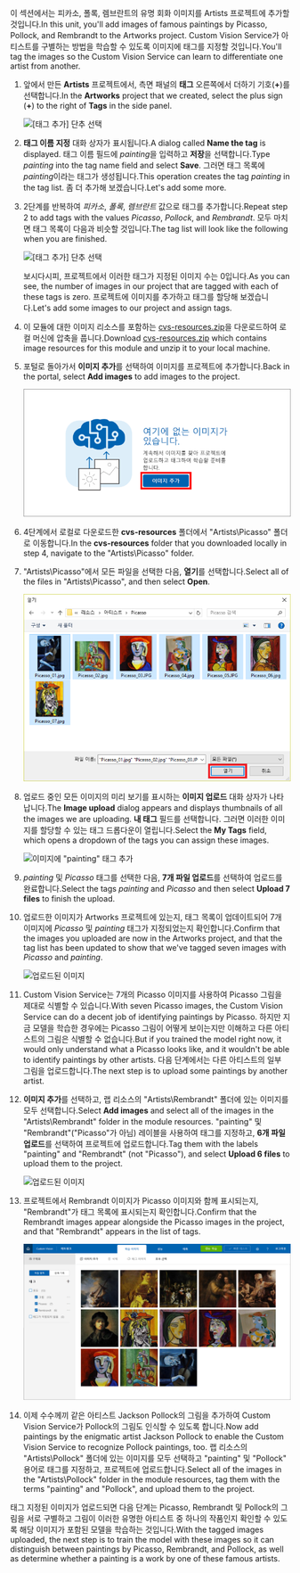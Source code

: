 <span data-ttu-id="4d30d-101">이 섹션에서는 피카소, 폴록, 렘브란트의 유명 회화 이미지를 Artists 프로젝트에 추가할 것입니다.</span><span class="sxs-lookup"><span data-stu-id="4d30d-101">In this unit, you'll add images of famous paintings by Picasso, Pollock, and Rembrandt to the Artworks project.</span></span> <span data-ttu-id="4d30d-102">Custom Vision Service가 아티스트를 구별하는 방법을 학습할 수 있도록 이미지에 태그를 지정할 것입니다.</span><span class="sxs-lookup"><span data-stu-id="4d30d-102">You'll tag the images so the Custom Vision Service can learn to differentiate one artist from another.</span></span>

1. <span data-ttu-id="4d30d-103">앞에서 만든 **Artists** 프로젝트에서, 측면 패널의 **태그** 오른쪽에서 더하기 기호(**+**)를 선택합니다.</span><span class="sxs-lookup"><span data-stu-id="4d30d-103">In the **Artworks** project that we created, select the plus sign (**+**) to the right of **Tags** in the side panel.</span></span>

     ![[태그 추가] 단추 선택](../media/2-add-tags.png)

1. <span data-ttu-id="4d30d-105">**태그 이름 지정** 대화 상자가 표시됩니다.</span><span class="sxs-lookup"><span data-stu-id="4d30d-105">A dialog called **Name the tag** is displayed.</span></span> <span data-ttu-id="4d30d-106">태그 이름 필드에 *painting*을 입력하고 **저장**을 선택합니다.</span><span class="sxs-lookup"><span data-stu-id="4d30d-106">Type *painting* into the tag name field and select **Save**.</span></span> <span data-ttu-id="4d30d-107">그러면 태그 목록에 *painting*이라는 태그가 생성됩니다.</span><span class="sxs-lookup"><span data-stu-id="4d30d-107">This operation creates the tag *painting* in the tag list.</span></span> <span data-ttu-id="4d30d-108">좀 더 추가해 보겠습니다.</span><span class="sxs-lookup"><span data-stu-id="4d30d-108">Let's add some more.</span></span> 

1. <span data-ttu-id="4d30d-109">2단계를 반복하여 *피카소*, *폴록*, *렘브란트* 값으로 태그를 추가합니다.</span><span class="sxs-lookup"><span data-stu-id="4d30d-109">Repeat step 2 to add tags with the values *Picasso*, *Pollock*, and *Rembrandt*.</span></span> <span data-ttu-id="4d30d-110">모두 마치면 태그 목록이 다음과 비슷할 것입니다.</span><span class="sxs-lookup"><span data-stu-id="4d30d-110">The tag list will look like the following when you are finished.</span></span>

    ![[태그 추가] 단추 선택](../media/2-tag-list.png)

    <span data-ttu-id="4d30d-112">보시다시피, 프로젝트에서 이러한 태그가 지정된 이미지 수는 0입니다.</span><span class="sxs-lookup"><span data-stu-id="4d30d-112">As you can see, the number of images in our project that are tagged with each of these tags is zero.</span></span> <span data-ttu-id="4d30d-113">프로젝트에 이미지를 추가하고 태그를 할당해 보겠습니다.</span><span class="sxs-lookup"><span data-stu-id="4d30d-113">Let's add some images to our project and assign tags.</span></span>

1. <span data-ttu-id="4d30d-114">이 모듈에 대한 이미지 리소스를 포함하는 [cvs-resources.zip](https://github.com/MicrosoftDocs/mslearn-classify-images-with-the-custom-vision-service/raw/master/cvs-resources.zip)을 다운로드하여 로컬 머신에 압축을 풉니다.</span><span class="sxs-lookup"><span data-stu-id="4d30d-114">Download [cvs-resources.zip](https://github.com/MicrosoftDocs/mslearn-classify-images-with-the-custom-vision-service/raw/master/cvs-resources.zip) which contains image resources for this module and unzip it to your local machine.</span></span> 

1. <span data-ttu-id="4d30d-115">포털로 돌아가서 **이미지 추가**를 선택하여 이미지를 프로젝트에 추가합니다.</span><span class="sxs-lookup"><span data-stu-id="4d30d-115">Back in the portal, select **Add images** to add images to the project.</span></span>

    ![Artists 프로젝트에 이미지 추가](../media/2-portal-click-add-images.png)

1. <span data-ttu-id="4d30d-117">4단계에서 로컬로 다운로드한 **cvs-resources** 폴더에서 "Artists\Picasso" 폴더로 이동합니다.</span><span class="sxs-lookup"><span data-stu-id="4d30d-117">In the **cvs-resources** folder that you downloaded locally in step 4, navigate to the "Artists\Picasso" folder.</span></span>

1. <span data-ttu-id="4d30d-118">"Artists\Picasso"에서 모든 파일을 선택한 다음, **열기**를 선택합니다.</span><span class="sxs-lookup"><span data-stu-id="4d30d-118">Select all of the files in "Artists\Picasso", and then select **Open**.</span></span>

    ![이미지 선택](../media/2-fe-browse-picasso-01.png)

1. <span data-ttu-id="4d30d-120">업로드 중인 모든 이미지의 미리 보기를 표시하는 **이미지 업로드** 대화 상자가 나타납니다.</span><span class="sxs-lookup"><span data-stu-id="4d30d-120">The **Image upload** dialog appears and displays thumbnails of all the images we are uploading.</span></span> <span data-ttu-id="4d30d-121">**내 태그** 필드를 선택합니다. 그러면 이러한 이미지를 할당할 수 있는 태그 드롭다운이 열립니다.</span><span class="sxs-lookup"><span data-stu-id="4d30d-121">Select the **My Tags** field, which opens a dropdown of the tags you can assign these images.</span></span> 

    ![이미지에 "painting" 태그 추가](../media/2-upload-picasso-tags.png)

1. <span data-ttu-id="4d30d-123">*painting* 및 *Picasso* 태그를 선택한 다음, **7개 파일 업로드**를 선택하여 업로드를 완료합니다.</span><span class="sxs-lookup"><span data-stu-id="4d30d-123">Select the tags *painting* and *Picasso* and then select **Upload 7 files** to finish the upload.</span></span> 

1. <span data-ttu-id="4d30d-124">업로드한 이미지가 Artworks 프로젝트에 있는지, 태그 목록이 업데이트되어 7개 이미지에 *Picasso* 및 *painting* 태그가 지정되었는지 확인합니다.</span><span class="sxs-lookup"><span data-stu-id="4d30d-124">Confirm that the images you uploaded are now in the Artworks project, and that the tag list has been updated to show that we've tagged seven images with *Picasso* and *painting*.</span></span>

    ![업로드된 이미지](../media/2-portal-tagged-01.png)

1. <span data-ttu-id="4d30d-126">Custom Vision Service는 7개의 Picasso 이미지를 사용하여 Picasso 그림을 제대로 식별할 수 있습니다.</span><span class="sxs-lookup"><span data-stu-id="4d30d-126">With seven Picasso images, the Custom Vision Service can do a decent job of identifying paintings by Picasso.</span></span> <span data-ttu-id="4d30d-127">하지만 지금 모델을 학습한 경우에는 Picasso 그림이 어떻게 보이는지만 이해하고 다른 아티스트의 그림은 식별할 수 없습니다.</span><span class="sxs-lookup"><span data-stu-id="4d30d-127">But if you trained the model right now, it would only understand what a Picasso looks like, and it wouldn't be able to identify paintings by other artists.</span></span> <span data-ttu-id="4d30d-128">다음 단계에서는 다른 아티스트의 일부 그림을 업로드합니다.</span><span class="sxs-lookup"><span data-stu-id="4d30d-128">The next step is to upload some paintings by another artist.</span></span> 

1. <span data-ttu-id="4d30d-129">**이미지 추가**를 선택하고, 랩 리소스의 "Artists\Rembrandt" 폴더에 있는 이미지를 모두 선택합니다.</span><span class="sxs-lookup"><span data-stu-id="4d30d-129">Select **Add images** and select all of the images in the "Artists\Rembrandt" folder in the module resources.</span></span> <span data-ttu-id="4d30d-130">"painting" 및 "Rembrandt"("Picasso"가 아님) 레이블을 사용하여 태그를 지정하고, **6개 파일 업로드**를 선택하여 프로젝트에 업로드합니다.</span><span class="sxs-lookup"><span data-stu-id="4d30d-130">Tag them with the labels "painting" and "Rembrandt" (not "Picasso"), and select **Upload 6 files** to upload them to the project.</span></span>

    ![업로드된 이미지](../media/2-upload-rembrandt.png)

1. <span data-ttu-id="4d30d-132">프로젝트에서 Rembrandt 이미지가 Picasso 이미지와 함께 표시되는지, "Rembrandt"가 태그 목록에 표시되는지 확인합니다.</span><span class="sxs-lookup"><span data-stu-id="4d30d-132">Confirm that the Rembrandt images appear alongside the Picasso images in the project, and that "Rembrandt" appears in the list of tags.</span></span>

    ![Picasso 및 Rembrandt 이미지](../media/2-portal-tagged-02.png)

1. <span data-ttu-id="4d30d-134">이제 수수께끼 같은 아티스트 Jackson Pollock의 그림을 추가하여 Custom Vision Service가 Pollock의 그림도 인식할 수 있도록 합니다.</span><span class="sxs-lookup"><span data-stu-id="4d30d-134">Now add paintings by the enigmatic artist Jackson Pollock to enable the Custom Vision Service to recognize Pollock paintings, too.</span></span> <span data-ttu-id="4d30d-135">랩 리소스의 "Artists\Pollock" 폴더에 있는 이미지를 모두 선택하고 "painting" 및 "Pollock" 용어로 태그를 지정하고, 프로젝트에 업로드합니다.</span><span class="sxs-lookup"><span data-stu-id="4d30d-135">Select all of the images in the "Artists\Pollock" folder in the module resources, tag them with the terms "painting" and "Pollock", and upload them to the project.</span></span>

<span data-ttu-id="4d30d-136">태그 지정된 이미지가 업로드되면 다음 단계는 Picasso, Rembrandt 및 Pollock의 그림을 서로 구별하고 그림이 이러한 유명한 아티스트 중 하나의 작품인지 확인할 수 있도록 해당 이미지가 포함된 모델을 학습하는 것입니다.</span><span class="sxs-lookup"><span data-stu-id="4d30d-136">With the tagged images uploaded, the next step is to train the model with these images so it can distinguish between paintings by Picasso, Rembrandt, and Pollock, as well as determine whether a painting is a work by one of these famous artists.</span></span>